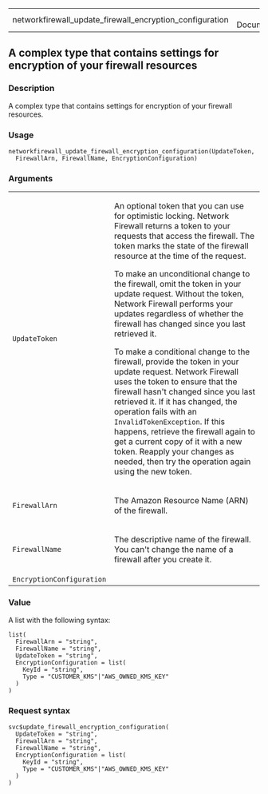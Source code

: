<table style="width: 100%;">
<tbody>
<tr class="odd">
<td>networkfirewall_update_firewall_encryption_configuration</td>
<td style="text-align: right;">R Documentation</td>
</tr>
</tbody>
</table>

## A complex type that contains settings for encryption of your firewall resources

### Description

A complex type that contains settings for encryption of your firewall
resources.

### Usage

    networkfirewall_update_firewall_encryption_configuration(UpdateToken,
      FirewallArn, FirewallName, EncryptionConfiguration)

### Arguments

<table>
<colgroup>
<col style="width: 35%" />
<col style="width: 65%" />
</colgroup>
<tbody>
<tr class="odd">
<td><code
id="networkfirewall_update_firewall_encryption_configuration_:_UpdateToken">UpdateToken</code></td>
<td><p>An optional token that you can use for optimistic locking.
Network Firewall returns a token to your requests that access the
firewall. The token marks the state of the firewall resource at the time
of the request.</p>
<p>To make an unconditional change to the firewall, omit the token in
your update request. Without the token, Network Firewall performs your
updates regardless of whether the firewall has changed since you last
retrieved it.</p>
<p>To make a conditional change to the firewall, provide the token in
your update request. Network Firewall uses the token to ensure that the
firewall hasn't changed since you last retrieved it. If it has changed,
the operation fails with an <code>InvalidTokenException</code>. If this
happens, retrieve the firewall again to get a current copy of it with a
new token. Reapply your changes as needed, then try the operation again
using the new token.</p></td>
</tr>
<tr class="even">
<td><code
id="networkfirewall_update_firewall_encryption_configuration_:_FirewallArn">FirewallArn</code></td>
<td><p>The Amazon Resource Name (ARN) of the firewall.</p></td>
</tr>
<tr class="odd">
<td><code
id="networkfirewall_update_firewall_encryption_configuration_:_FirewallName">FirewallName</code></td>
<td><p>The descriptive name of the firewall. You can't change the name
of a firewall after you create it.</p></td>
</tr>
<tr class="even">
<td><code
id="networkfirewall_update_firewall_encryption_configuration_:_EncryptionConfiguration">EncryptionConfiguration</code></td>
<td></td>
</tr>
</tbody>
</table>

### Value

A list with the following syntax:

    list(
      FirewallArn = "string",
      FirewallName = "string",
      UpdateToken = "string",
      EncryptionConfiguration = list(
        KeyId = "string",
        Type = "CUSTOMER_KMS"|"AWS_OWNED_KMS_KEY"
      )
    )

### Request syntax

    svc$update_firewall_encryption_configuration(
      UpdateToken = "string",
      FirewallArn = "string",
      FirewallName = "string",
      EncryptionConfiguration = list(
        KeyId = "string",
        Type = "CUSTOMER_KMS"|"AWS_OWNED_KMS_KEY"
      )
    )
